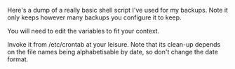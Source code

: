 Here's a dump of a really basic shell script I've used for my backups. Note it only keeps however many backups you configure it to keep. 

You will need to edit the variables to fit your context.

Invoke it from /etc/crontab at your leisure. Note that its clean-up depends on the file names being alphabetisable by date, so don't change the date format.

